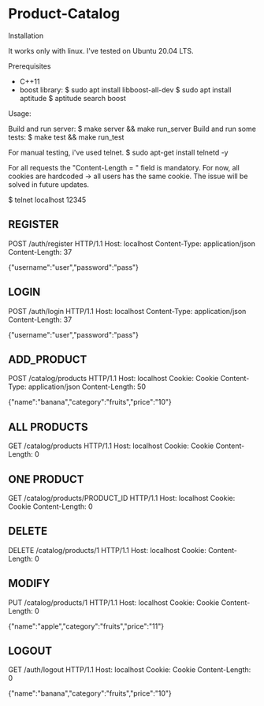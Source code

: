 # Product-Catalog

Installation

It works only with linux. I've tested on Ubuntu 20.04 LTS.

Prerequisites
- C++11
- boost library:
$ sudo apt install libboost-all-dev
$ sudo apt install aptitude
$ aptitude search boost

Usage:

Build and run server: 
$ make server && make run_server
Build and run some tests:
$ make test && make run_test

For manual testing, i've used telnet.
$ sudo apt-get install telnetd -y

For all requests the "Content-Length = <value>" field is mandatory.
For now, all cookies are hardcoded -> all users has the same cookie.
The issue will be solved in future updates.


$ telnet localhost 12345

REGISTER
--------
POST /auth/register HTTP/1.1
Host: localhost
Content-Type: application/json
Content-Length: 37

{"username":"user","password":"pass"}

LOGIN
-----
POST /auth/login HTTP/1.1
Host: localhost
Content-Type: application/json
Content-Length: 37

{"username":"user","password":"pass"}

ADD_PRODUCT
-----------
POST /catalog/products HTTP/1.1
Host: localhost
Cookie: Cookie
Content-Type: application/json
Content-Length: 50

{"name":"banana","category":"fruits","price":"10"}

ALL PRODUCTS
------------
GET /catalog/products HTTP/1.1
Host: localhost
Cookie: Cookie
Content-Length: 0

ONE PRODUCT
-----------
GET /catalog/products/PRODUCT_ID HTTP/1.1
Host: localhost
Cookie: Cookie
Content-Length: 0

DELETE
-------
DELETE /catalog/products/1 HTTP/1.1
Host: localhost
Cookie: 
Content-Length: 0

MODIFY
------
PUT /catalog/products/1 HTTP/1.1
Host: localhost
Cookie: Cookie
Content-Length: 0

{"name":"apple","category":"fruits","price":"11"}

LOGOUT
------
GET /auth/logout HTTP/1.1
Host: localhost
Cookie: Cookie
Content-Length: 0

{"name":"banana","category":"fruits","price":"10"}
